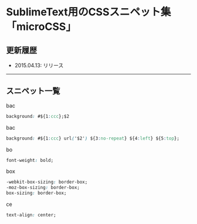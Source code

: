 # SublimeText用のCSSスニペット集「microCSS」

## 更新履歴
* 2015.04.13: リリース

---

## スニペット一覧

bac
```CSS
background: #${1:ccc};$2
```

bac
```CSS
background: #${1:ccc} url('$2') ${3:no-repeat} ${4:left} ${5:top};
```

bo
```CSS
font-weight: bold;
```

box
```CSS
-webkit-box-sizing: border-box;
-moz-box-sizing: border-box;
box-sizing: border-box;
```

ce
```CSS
text-align: center;
```



